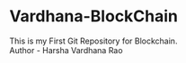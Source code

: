 # Vardhana-BlockChain
This is my First Git Repository for Blockchain.
<br>
Author - Harsha Vardhana Rao

